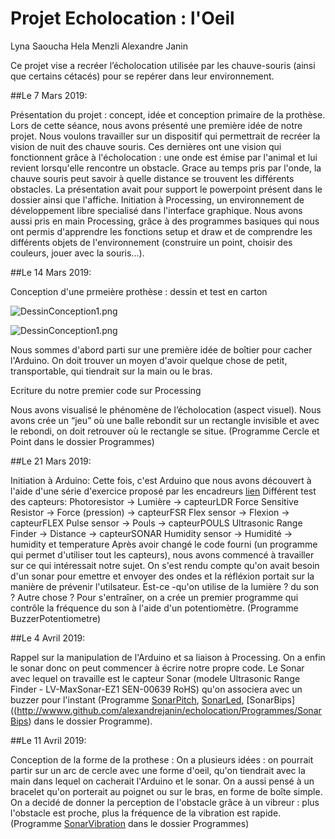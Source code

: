 ﻿# Projet Echolocation : l'Oeil

Lyna Saoucha
Hela Menzli
Alexandre Janin

Ce projet vise a recréer l’écholocation utilisée par les chauve-souris (ainsi que certains cétacés) pour se repérer dans leur environnement.

##Le 7 Mars 2019:

Présentation du projet : concept, idée et conception primaire de la prothèse.
Lors de cette séance, nous avons présenté une première idée de notre projet. Nous voulons travailler sur un dispositif qui permettrait de recréer la vision de nuit des chauve souris. Ces dernières ont une vision qui fonctionnent grâce à l'écholocation : une onde est émise par l'animal et lui revient lorsqu'elle rencontre un obstacle. Grace au temps pris par l'onde, la chauve souris peut savoir à quelle distance se trouvent les différents obstacles.
La présentation avait pour support le powerpoint présent dans le dossier ainsi que l'affiche.
Initiation à Processing, un environnement de développement libre specialisé dans l'interface graphique.
Nous avons aussi pris en main Processing, grâce à des programmes basiques qui nous ont permis d'apprendre les fonctions setup et draw et de comprendre les différents objets de l'environnement (construire un point, choisir des couleurs, jouer avec la souris...).

##Le 14 Mars 2019:

Conception d'une prmeière prothèse : dessin et test en carton

![DessinConception1.png](https://github.com/alexandrejanin/echolocation/DessinConception1.png)

![DessinConception1.png](https://github.com/alexandrejanin/echolocation/DessinConception2.png)

Nous sommes d'abord parti sur une première idée de boîtier pour cacher l'Arduino. On doit trouver un moyen d'avoir quelque chose de petit, transportable, qui tiendrait sur la main ou le bras.

Ecriture du notre premier code sur Processing

Nous avons visualisé le phénomène de l’écholocation (aspect visuel). Nous avons crée un “jeu” où une balle rebondit sur un rectangle invisible et avec le rebondi, on doit retrouver où le rectangle se situe.
(Programme Cercle et Point dans le dossier Programmes)

##Le 21 Mars 2019:

Initiation à Arduino:
Cette fois, c'est Arduino que nous avons découvert à l'aide d'une série d'exercice proposé par les encadreurs [lien](https://github.com/chevalvert/workshop-upmc-II/tree/master/2-Arduino)
Différent test des capteurs:
Photoresistor → Lumière → capteurLDR
Force Sensitive Resistor → Force (pression) → capteurFSR
Flex sensor → Flexion → capteurFLEX
Pulse sensor → Pouls → capteurPOULS
Ultrasonic Range Finder → Distance → capteurSONAR
Humidity sensor → Humidité → humidity et temperature
Après avoir changé le code fourni (un programme qui permet d'utiliser tout les capteurs), nous avons commencé à travailler sur ce qui intéressait notre sujet. On s'est rendu compte qu'on avait besoin d'un sonar pour emettre et envoyer des ondes et la réfléxion portait sur la manière de prévenir l'utilsateur. Est-ce -qu'on utilise de la lumière ? du son ? Autre chose ? Pour s'entraîner, on a crée un premier programme qui contrôle la fréquence du son à l'aide d'un potentiomètre. (Programme BuzzerPotentiometre)

##Le 4 Avril 2019:

Rappel sur la manipulation de l'Arduino et sa liaison à Processing.
On a enfin le sonar donc on peut commencer à écrire notre propre code. Le Sonar avec lequel on travaille est le capteur Sonar (modele Ultrasonic Range Finder - LV-MaxSonar-EZ1 SEN-00639 RoHS) qu'on associera avec un buzzer pour l'instant (Programme [SonarPitch](http://wwww.github.com/alexandrejanin/echolocation/Programmes/SonarPitch), [SonarLed](http://wwww.github.com/alexandrejanin/echolocation/Programmes/SonarLed), [SonarBips]((http://wwww.github.com/alexandrejanin/echolocation/Programmes/SonarBips) dans le dossier Programme).

##Le 11 Avril 2019:

Conception de la forme de la prothese :
On a plusieurs idées : on pourrait partir sur un arc de cercle avec une forme d'oeil, qu'on tiendrait avec la main dans lequel on cacherait l'Arduino et le sonar. On a aussi pensé à un bracelet qu'on porterait au poignet ou sur le bras, en forme de boîte simple.
On a decidé de donner la perception de l'obstacle grâce à un vibreur : plus l'obstacle est proche, plus la fréquence de la vibration est rapide. (Programme [SonarVibration](http://wwww.github.com/alexandrejanin/echolocation/Programmes/SonarVibration) dans le dossier Programmes)

